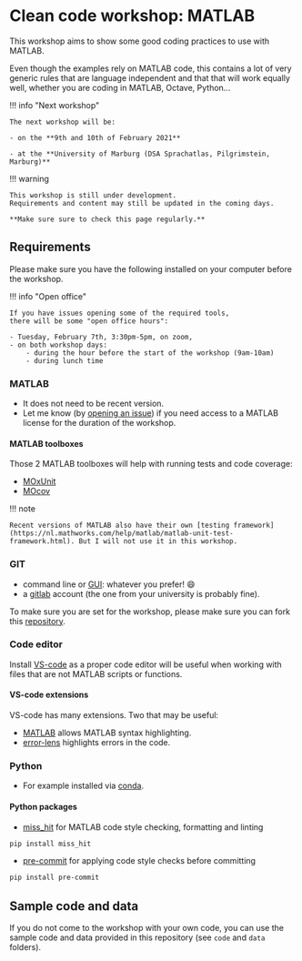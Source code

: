 # Clean code workshop: MATLAB

This workshop aims to show some good coding practices to use with MATLAB.

Even though the examples rely on MATLAB code,
this contains a lot of very generic rules that are language independent
and that that will work equally well, 
whether you are coding in MATLAB, Octave, Python...

!!! info "Next workshop"

    The next workshop will be: 

    - on the **9th and 10th of February 2021**
  
    - at the **University of Marburg (DSA Sprachatlas, Pilgrimstein, Marburg)**

!!! warning

    This workshop is still under development.
    Requirements and content may still be updated in the coming days.

    **Make sure sure to check this page regularly.**

## Requirements

Please make sure you have the following installed on your computer before the
workshop.

!!! info "Open office"

    If you have issues opening some of the required tools, 
    there will be some "open office hours":

    - Tuesday, February 7th, 3:30pm-5pm, on zoom,
    - on both workshop days:
        - during the hour before the start of the workshop (9am-10am)
        - during lunch time 

### MATLAB

- It does not need to be recent version.
- Let me know (by
  [opening an issue](https://github.com/Remi-Gau/matlab_clean_code_workshop/issues/new))
  if you need access to a MATLAB license for the duration of the workshop.

#### MATLAB toolboxes

Those 2 MATLAB toolboxes will help with running tests and code coverage:

- [MOxUnit](https://github.com/MOxUnit/MOxUnit)
- [MOcov](https://github.com/MOcov/MOcov)

!!! note

    Recent versions of MATLAB also have their own [testing framework](https://nl.mathworks.com/help/matlab/matlab-unit-test-framework.html). But I will not use it in this workshop.

### GIT

- command line or [GUI](https://git-scm.com/downloads/guis): whatever you
  prefer! 😄
- a [gitlab](https://gitlab.com/) account (the one from your university is
  probably fine).

To make sure you are set for the workshop, please make sure you can fork this
[repository](https://gitlab.com/Remi-Gau/matlab_clean_code_workshop).

### Code editor

Install [VS-code](https://code.visualstudio.com/) as a proper code editor will
be useful when working with files that are not MATLAB scripts or functions.

#### VS-code extensions

VS-code has many extensions. Two that may be useful:

- [MATLAB](https://marketplace.visualstudio.com/items?itemName=Gimly81.matlab)
  allows MATLAB syntax highlighting.
- [error-lens](https://marketplace.visualstudio.com/items?itemName=usernamehw.errorlens)
  highlights errors in the code.

### Python

- For example installed via
  [conda](https://docs.conda.io/en/latest/miniconda.html#system-requirements).

#### Python packages

- [miss_hit](https://misshit.org/download.html) for MATLAB code style checking,
  formatting and linting

```bash
pip install miss_hit
```

- [pre-commit](https://pre-commit.com/#installation) for applying code style
  checks before committing

```bash
pip install pre-commit
```

## Sample code and data

If you do not come to the workshop with your own code, you can use the sample
code and data provided in this repository (see `code` and `data` folders).
